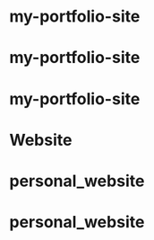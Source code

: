# my-portfolio-site
# my-portfolio-site
# my-portfolio-site
# Website
# personal_website
# personal_website
